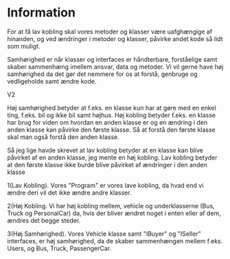 # Information


For at få lav kobling skal vores metoder og klasser være 
uafghængige af hinanden, og ved ændringer i metoder og klasser, påvirke andet kode så lidt som muligt.

 


Samhørighed er når klasser og interfaces er håndterbare, forståelige samt skaber sammenhæng imellem ansvar, data og metoder.
Vi vil gerne have høj samhørighed da det gør det nemmere for os at forstå, genbruge og vedligeholde samt ændre kode.


V2

Høj samhørighed betyder at f.eks. en klasse kun har at gøre med en enkel ting, f.eks. bil og ikke bil samt højhus. 
Høj kobling betyder f.eks. en klasse har brug for viden om hvordan en anden klasse er og en ændring i den anden klasse kan påvirke den første klasse. 
Så at forstå den første klasse skal man også forstå den anden klasse.

 


Så jeg lige havde skrevet at lav kobling betyder at en klasse kan blive påvirket af en anden klasse, jeg mente en høj kobling.
Lav kobling betyder at den første klasse ikke burde blive påvirket af ændringer i den anden klasse



1(Lav Kobling). Vores "Program" er vores lave kobling, da hvad end vi ændre deri vil det ikke ændre andre klasser.

2(Høj Kobling. Vi har høj kobling mellem, vehicle og underklasserne (Bus, Truck og PersonalCar) da, hvis der bliver ændret noget i enten eller af dem, ændres det begge steder.

3(Høj Samhørighed). Vores Vehicle klasse samt "IBuyer" og "ISeller" interfaces, er høj samhørighed, da de skaber sammenhængen mellem f.eks. Users, og Bus, Truck, PassengerCar.
